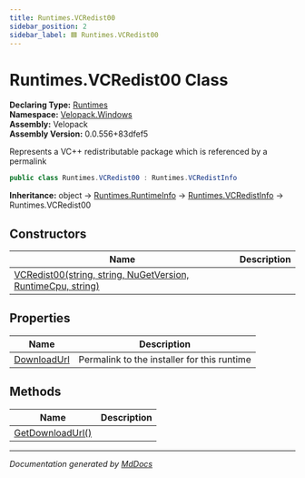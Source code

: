 ```yaml
---
title: Runtimes.VCRedist00
sidebar_position: 2
sidebar_label: 🟦 Runtimes.VCRedist00
---
```

<!--  
  <auto-generated>   
    The contents of this file were generated by a tool.  
    Changes to this file may be list if the file is regenerated  
  </auto-generated>   
-->

# Runtimes.VCRedist00 Class

**Declaring Type:** [Runtimes](../index.md)  
**Namespace:** [Velopack.Windows](../../index.md)  
**Assembly:** Velopack  
**Assembly Version:** 0.0.556+83dfef5

 Represents a VC++ redistributable package which is referenced by a permalink 

```csharp
public class Runtimes.VCRedist00 : Runtimes.VCRedistInfo
```

**Inheritance:** object → [Runtimes.RuntimeInfo](../RuntimeInfo/index.md) → [Runtimes.VCRedistInfo](../VCRedistInfo/index.md) → Runtimes.VCRedist00

## Constructors

| Name                                                                                  | Description |
| ------------------------------------------------------------------------------------- | ----------- |
| [VCRedist00(string, string, NuGetVersion, RuntimeCpu, string)](constructors/index.md) |             |

## Properties

| Name                                     | Description                                   |
| ---------------------------------------- | --------------------------------------------- |
| [DownloadUrl](properties/DownloadUrl.md) |  Permalink to the installer for this runtime  |

## Methods

| Name                                          | Description |
| --------------------------------------------- | ----------- |
| [GetDownloadUrl()](methods/GetDownloadUrl.md) |             |

___

*Documentation generated by [MdDocs](https://github.com/ap0llo/mddocs)*

